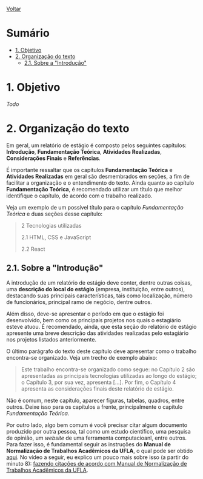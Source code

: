 [Voltar](README.md)
# Sumário  <!-- omit in toc -->

- [1. Objetivo](#1-objetivo)
- [2. Organização do texto](#2-organização-do-texto)
  - [2.1. Sobre a "Introdução"](#21-sobre-a-introdução)


# 1. Objetivo
*Todo*

# 2. Organização do texto
Em geral, um relatório de estágio é composto pelos seguintes capítulos: **Introdução**, **Fundamentação Teórica**, **Atividades Realizadas**, **Considerações Finais** e **Referências**. 

É importante ressaltar que os capítulos **Fundamentação Teórica** e **Atividades Realizadas** em geral são desmembrados em seções, a fim de facilitar a organização e o entendimento do texto. Ainda quanto ao capítulo **Fundamentação Teórica**, é recomendado utilizar um título que melhor identifique o capítulo, de acordo com o trabalho realizado.

Veja um exemplo de um possível título para o capítulo *Fundamentação Teórica* e duas seções desse capítulo:

> 2 Tecnologias utilizadas
> 
> 2.1 HTML, CSS e JavaScript
> 
> 2.2 React


## 2.1. Sobre a "Introdução"
A introdução de um relatório de estágio deve conter, dentre outras coisas, uma **descrição do local do estágio** (empresa, instituição, entre outros), destacando suas principais características, tais como localização, número de funcionários, principal ramo de negócio, dentre outros.

Além disso, deve-se apresentar o período em que o estágio foi desenvolvido, bem como os principais projetos nos quais o estagiário esteve atuou. É recomendado, ainda, que esta seção do relatório de estágio apresente uma breve descrição das atividades realizadas pelo estagiário nos projetos listados anteriormente.

O último parágrafo do texto deste capítulo deve apresentar como o trabalho encontra-se organizado. Veja um trecho de exemplo abaixo: 

> Este trabalho encontra-se organizado como segue: no Capítulo 2 são apresentadas as principais tecnologias utilizadas ao longo do estágio; o Capítulo 3, por sua vez, apresenta [...]. Por fim, o Capítulo 4 apresenta as considerações finais deste relatório de estágio.

Não é comum, neste capítulo, aparecer figuras, tabelas, quadros, entre outros. Deixe isso para os capítulos a frente, principalmente o capítulo *Fundamentação Teórica*. 

Por outro lado, algo bem comum é você precisar citar algum documento produzido por outra pessoa, tal como um estudo científico, uma pesquisa de opinião, um *website* de uma ferramenta computacioanl, entre outros. Para fazer isso, é fundamental seguir as instruções do **Manual de Normalização de Trabalhos Acadêmicos da UFLA**, o qual pode ser obtido [aqui](http://repositorio.ufla.br/jspui/handle/1/41282). No vídeo a seguir, eu explico um pouco mais sobre isso (a partir do minuto 8): [fazendo citações de acordo com Manual de Normalização de Trabalhos Acadêmicos da UFLA](https://www.youtube.com/watch?v=KqeUe-H5yGo&t=480s).